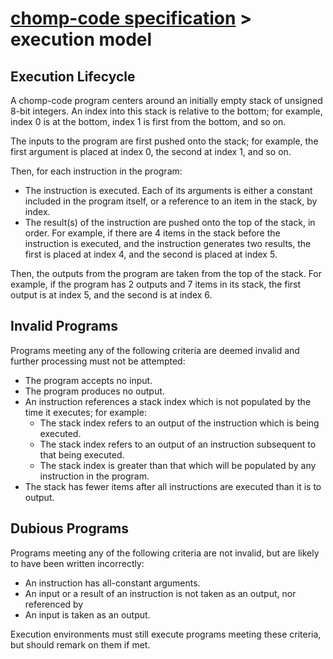 # [chomp-code specification](./readme.md) > execution model

## Execution Lifecycle

A chomp-code program centers around an initially empty stack of unsigned 8-bit integers.  An index into this stack is relative to the bottom; for example, index 0 is at the bottom, index 1 is first from the bottom, and so on.

The inputs to the program are first pushed onto the stack; for example, the first argument is placed at index 0, the second at index 1, and so on.

Then, for each instruction in the program:

- The instruction is executed.  Each of its arguments is either a constant included in the program itself, or a reference to an item in the stack, by index.
- The result(s) of the instruction are pushed onto the top of the stack, in order.  For example, if there are 4 items in the stack before the instruction is executed, and the instruction generates two results, the first is placed at index 4, and the second is placed at index 5.

Then, the outputs from the program are taken from the top of the stack.  For example, if the program has 2 outputs and 7 items in its stack, the first output is at index 5, and the second is at index 6.

## Invalid Programs

Programs meeting any of the following criteria are deemed invalid and further processing must not be attempted:

- The program accepts no input.
- The program produces no output.
- An instruction references a stack index which is not populated by the time it executes; for example:
  - The stack index refers to an output of the instruction which is being executed.
  - The stack index refers to an output of an instruction subsequent to that being executed.
  - The stack index is greater than that which will be populated by any instruction in the program.
- The stack has fewer items after all instructions are executed than it is to output.

## Dubious Programs

Programs meeting any of the following criteria are not invalid, but are likely to have been written incorrectly:

- An instruction has all-constant arguments.
- An input or a result of an instruction is not taken as an output, nor referenced by
- An input is taken as an output.

Execution environments must still execute programs meeting these criteria, but should remark on them if met.
